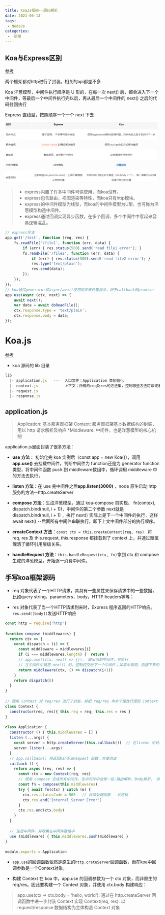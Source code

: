 ```yaml
---
title: KoaJs框架--源码解析
date: 2021-06-13
tags:
 - NodeJs
categories:
 -  后端
---
```


##  Koa与Express区别

[参考](https://juejin.cn/post/6844903968041091080)

两个框架都对http进行了封装。相关的api都差不多

Koa 洋葱模型，中间件执行顺序是 U 形的，在每一次 next() 后，都会进入下一个中间件，等最后一个中间件执行完以后，再从最后一个中间件的 next() 之后的代码往回执行

 Express 直线型，按照顺序一个一个 next 下去

![express](../images/express.png)

> - express内置了许多中间件可供使用，而koa没有。
> - express包含路由，视图渲染等特性，而koa只有http模块。
> - express的中间件模型为线型，而koa的中间件模型为U型，也可称为洋葱模型构造中间件。
> - express通过回调实现异步函数，在多个回调、多个中间件中写起来容易逻辑混乱。

```js
// express写法
app.get('/test', function (req, res) {
    fs.readFile('/file1', function (err, data) {
        if (err) { res.status(500).send('read file1 error'); }
        fs.readFile('/file2', function (err, data) {
            if (err) { res.status(500).send('read file2 error'); }
            res.type('text/plain');
            res.send(data);
        });
    });
});
// koa通过generator和async/await使用同步来处理异步，好于callback和promise
app.use(async (ctx, next) => {
    await next();
    var data = await doReadFile();
    ctx.response.type = 'text/plain';
    ctx.response.body = data;
});
```


#  Koa.js

[参考](https://mp.weixin.qq.com/s/YiMplcQPTSbO2vz3fAzUeA)

-   koa 源码的 lib 目录 

```js
lib
  |- application.js   ---  入口文件：Application 类初始化
  |- context.js      ---   上下文：所有的req及res的方法集，控制哪些方法可读或者可写
  |- request.js
  |- response.js
```

##  **application.js**
  >Application: 基本服务器框架
 Context: 服务器框架基本数据结构的封装，用以 http 请求解析及响应
*Middleware: 中间件，也是洋葱模型的核心机制

application.js里面封装了很多方法： 

- **use 方法**： 初始化完 koa 实例后（const app = new Koa()），调用 **app.use()** 去挂载中间件，判断中间件为 function还是为 generator function 类型，将中间件函数 push 到 middleware数组中，循环调用 middleware 中的方法去执行， 

- **listen 方法**：在 use 完中间件之后**app.listen(3000)** ，node 原生启动 http 服务的方法--http.createServer

- **compose 方法**：生成洋葱模型，通过 koa-compose 包实现。 fn(context, dispatch.bind(null, i + 1))，中间件的第二个参数 next就是dispatch.bind(null, i + 1) ，执行 next() 实际上是下一个中间件的执行，这样await next() --后面所有中间件串联执行，即下上文中间件部分的执行顺序。

- **createContext 方法**：`const ctx = this.createContext(req, res) ` 将 req, res 及 this.request, this.response 都挂载到了 context 上，并通过赋值理清了循环引用层级关系。 

- **handleRequest 方法**：`this.handleRequest(ctx, fn)`拿到 ctx 和 compose 生成的洋葱模型，开始逐一消费中间件。


##  手写koa框架源码

- req 对象代表了一个HTTP请求，其具有一些属性来保存请求中的一些数据，比如query string，parameters，body，HTTP headers等等；

- res 对象代表了当一个HTTP请求到来时，Express 程序返回的HTTP响应。`res.send([body])`发送HTTP响应

```js
const http = require('http')

function compose (middlewares) {
  return ctx => {
    const dispatch = (i) => {
      const middleware = middlewares[i]
      if (i === middlewares.length) {  return }
      // app.use((ctx, next) => {})， 取出当前中间件，并执行
      // 在中间件中调用 next() 时，控制权交给下一个中间件；如果未调用，则接下来的中间件不会执行
      return middleware(ctx, () => dispatch(i+1))
    }
    return dispatch(0)
  }
}

// 使用 Context 对 req/res 进行了封装，并把 req/res 中多个属性代理到 Context 中，方便访问
class Context {
  constructor(req, res){ this.req = req; this.res = res }
}

class Application {
  constructor () { this.middlewares = [] }
  listen (...args) {
    const server = http.createServer(this.callback())  // 在listen 中处理请求并监听端口号
    server.listen(...args)
  }
  // app.callback() 将返回handleRequest 函数，方便测试
  callback () {
    return async (req, res) => {
      const ctx = new Context(req, res)
      // 使用 compose 合成所有中间件，在中间件中会做一些:路由解析、Body解析、 异常处理、统一认证等
      const fn = compose(this.middlewares)
      try { await fn(ctx) } catch (e) {
        ctx.res.statusCode = 500   // 异常处理函数---状态码
        ctx.res.end('Internel Server Error')
      }
      ctx.res.end(ctx.body)
    }
  }

  // 注册中间件，并收集在中间件数组中
  use (middleware) { this.middlewares.push(middleware) }
}

module.exports = Application
```
-   `app.use`的回调函数依然是原生的`http.crateServer`回调函数，而在koa中回调参数是一个Context对象。

-  构建 Context
在 koa 中，app.use 的回调参数为一个 ctx 对象，而非原生的 req/res。因此要构建一个 Context 对象，并使用 ctx.body 构建响应：

>app.use(ctx => ctx.body = 'hello, world'): 通过在 http.createServer 回调函数中进一步封装 Context 实现
Context(req, res): 以 request/response 数据结构为主体构造 Context 对象








